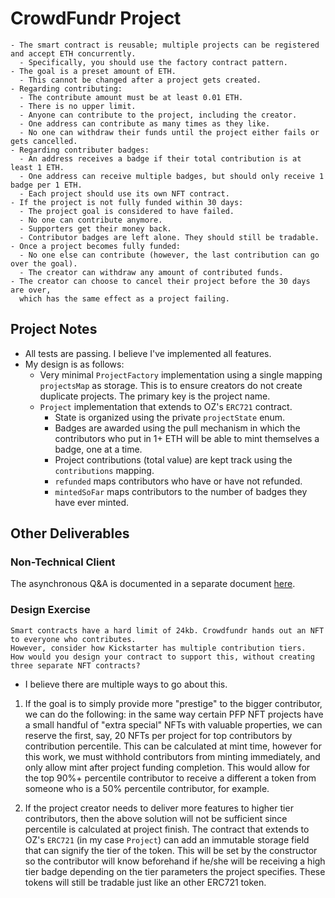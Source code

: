 # CrowdFundr Project

```
- The smart contract is reusable; multiple projects can be registered and accept ETH concurrently.
  - Specifically, you should use the factory contract pattern.
- The goal is a preset amount of ETH.
  - This cannot be changed after a project gets created.
- Regarding contributing:
  - The contribute amount must be at least 0.01 ETH.
  - There is no upper limit.
  - Anyone can contribute to the project, including the creator.
  - One address can contribute as many times as they like.
  - No one can withdraw their funds until the project either fails or gets cancelled.
- Regarding contributer badges:
  - An address receives a badge if their total contribution is at least 1 ETH.
  - One address can receive multiple badges, but should only receive 1 badge per 1 ETH.
  - Each project should use its own NFT contract.
- If the project is not fully funded within 30 days:
  - The project goal is considered to have failed.
  - No one can contribute anymore.
  - Supporters get their money back.
  - Contributor badges are left alone. They should still be tradable.
- Once a project becomes fully funded:
  - No one else can contribute (however, the last contribution can go over the goal).
  - The creator can withdraw any amount of contributed funds.
- The creator can choose to cancel their project before the 30 days are over,
  which has the same effect as a project failing.
```

## Project Notes

- All tests are passing. I believe I've implemented all features.
- My design is as follows:
  - Very minimal `ProjectFactory` implementation using a single mapping `projectsMap` as storage. This is to ensure creators do not create duplicate projects. The primary key is the project name.
  - `Project` implementation that extends to OZ's `ERC721` contract.
    - State is organized using the private `projectState` enum.
    - Badges are awarded using the pull mechanism in which the contributors who put in 1+ ETH will be able to mint themselves a badge, one at a time.
    - Project contributions (total value) are kept track using the `contributions` mapping.
    - `refunded` maps contributors who have or have not refunded.
    - `mintedSoFar` maps contributors to the number of badges they have ever minted.

## Other Deliverables

### Non-Technical Client

The asynchronous Q&A is documented in a separate document [here](non-technical-client-questions.md).

### Design Exercise

```
Smart contracts have a hard limit of 24kb. Crowdfundr hands out an NFT to everyone who contributes.
However, consider how Kickstarter has multiple contribution tiers.
How would you design your contract to support this, without creating three separate NFT contracts?
```

- I believe there are multiple ways to go about this.

1. If the goal is to simply provide more "prestige" to the bigger contributor, we can do the following: in the same way certain PFP NFT projects have a small handful of "extra special" NFTs with valuable properties, we can reserve the first, say, 20 NFTs per project for top contributors by contribution percentile. This can be calculated at mint time, however for this work, we must withhold contributors from minting immediately, and only allow mint after project funding completion. This would allow for the top 90%+ percentile contributor to receive a different a token from someone who is a 50% percentile contributor, for example.

2. If the project creator needs to deliver more features to higher tier contributors, then the above solution will not be sufficient since percentile is calculated at project finish. The contract that extends to OZ's `ERC721` (in my case `Project`) can add an immutable storage field that can signify the tier of the token. This will be set by the constructor so the contributor will know beforehand if he/she will be receiving a high tier badge depending on the tier parameters the project specifies. These tokens will still be tradable just like an other ERC721 token.
